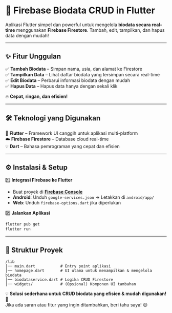 # 🚀 **Firebase Biodata CRUD in Flutter**  

Aplikasi Flutter simpel dan powerful untuk mengelola **biodata secara real-time** menggunakan **Firebase Firestore**. Tambah, edit, tampilkan, dan hapus data dengan mudah!  

---

## ✨ **Fitur Unggulan**  
✅ **Tambah Biodata** – Simpan nama, usia, dan alamat ke Firestore  
✅ **Tampilkan Data** – Lihat daftar biodata yang tersimpan secara real-time  
✅ **Edit Biodata** – Perbarui informasi biodata dengan mudah  
✅ **Hapus Data** – Hapus data hanya dengan sekali klik  

🔥 **Cepat, ringan, dan efisien!**  

---

## 🛠 **Teknologi yang Digunakan**  
🚀 **Flutter** – Framework UI canggih untuk aplikasi multi-platform  
☁️ **Firebase Firestore** – Database cloud real-time  
💡 **Dart** – Bahasa pemrograman yang cepat dan efisien  

---

## ⚙️ **Instalasi & Setup**  
1️⃣ **Integrasi Firebase ke Flutter**  
   - Buat proyek di **[Firebase Console](https://console.firebase.google.com/)**  
   - **Android**: Unduh `google-services.json` → Letakkan di `android/app/`  
   - **Web**: Unduh `firebase-options.dart` jika diperlukan  

2️⃣ **Jalankan Aplikasi**  
   ```sh  
   flutter pub get  
   flutter run  
   ```  

---

## 📂 **Struktur Proyek**  
```
/lib
│── main.dart           # Entry point aplikasi
│── homepage.dart       # UI utama untuk menampilkan & mengelola biodata
│── biodataservice.dart # Logika CRUD Firestore
│── widgets/            # (Opsional) Komponen UI tambahan
```  

💡 **Solusi sederhana untuk CRUD biodata yang efisien & mudah digunakan!** 🚀  
Jika ada saran atau fitur yang ingin ditambahkan, beri tahu saya! 😊